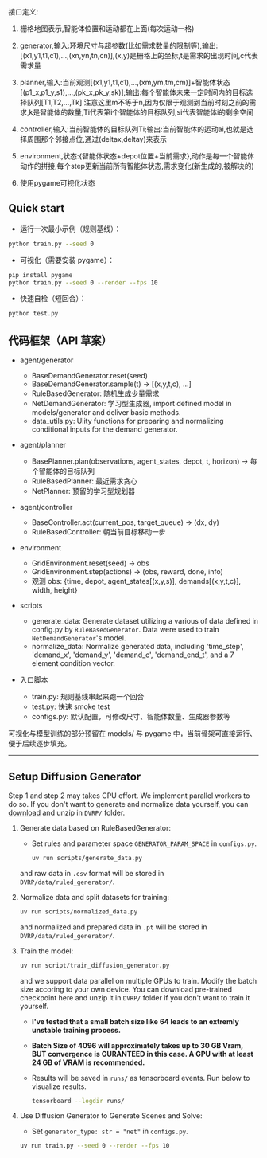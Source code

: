 接口定义:

1. 栅格地图表示,智能体位置和运动都在上面(每次运动一格)

2. generator,输入:环境尺寸与超参数(比如需求数量的限制等),输出:[(x1,y1,t1,c1),...,(xn,yn,tn,cn)],(x,y)是栅格上的坐标,t是需求的出现时间,c代表需求量

3. planner,输入:当前观测[(x1,y1,t1,c1),...,(xm,ym,tm,cm)]+智能体状态[(p1_x,p1_y,s1),...,(pk_x,pk_y,sk)];输出:每个智能体未来一定时间内的目标选择队列[T1,T2,...,Tk]
注意这里m不等于n,因为仅限于观测到当前时刻之前的需求,k是智能体的数量,Ti代表第i个智能体的目标队列,si代表智能体i的剩余空间

4. controller,输入:当前智能体的目标队列Ti;输出:当前智能体的运动ai,也就是选择周围那个邻接点位,通过(deltax,deltay)来表示

5. environment,状态:{智能体状态+depot位置+当前需求},动作是每一个智能体动作的拼接,每个step更新当前所有智能体状态,需求变化(新生成的,被解决的)

6. 使用pygame可视化状态

## Quick start

- 运行一次最小示例（规则基线）：

```bash
python train.py --seed 0
```

- 可视化（需要安装 pygame）：

```bash
pip install pygame
python train.py --seed 0 --render --fps 10
```

- 快速自检（短回合）：

```bash
python test.py
```

## 代码框架（API 草案）

- agent/generator
	- BaseDemandGenerator.reset(seed)
	- BaseDemandGenerator.sample(t) -> [(x,y,t,c), ...]
	- RuleBasedGenerator: 随机生成少量需求
	- NetDemandGenerator: 学习型生成器, import defined model in models/generator and deliver basic methods.
	- data_utils.py: Ulity functions for preparing and normalizing conditional inputs for the demand generator.

- agent/planner
	- BasePlanner.plan(observations, agent_states, depot, t, horizon) -> 每个智能体的目标队列
	- RuleBasedPlanner: 最近需求贪心
	- NetPlanner: 预留的学习型规划器

- agent/controller
	- BaseController.act(current_pos, target_queue) -> (dx, dy)
	- RuleBasedController: 朝当前目标移动一步

- environment
	- GridEnvironment.reset(seed) -> obs
	- GridEnvironment.step(actions) -> (obs, reward, done, info)
	- 观测 obs: {time, depot, agent_states[(x,y,s)], demands[(x,y,t,c)], width, height}

- scripts
  - generate_data: Generate dataset utilizing a various of data defined in config.py by `RuleBasedGenerator`. Data were used to train `NetDemandGenerator`'s model.
  - normalize_data: Normalize generated data, including 'time_step', 'demand_x', 'demand_y', 'demand_c', 'demand_end_t', and a 7 element condition vector.

- 入口脚本
	- train.py: 规则基线串起来跑一个回合
	- test.py: 快速 smoke test
	- configs.py: 默认配置，可修改尺寸、智能体数量、生成器参数等

可视化与模型训练的部分预留在 models/ 与 pygame 中，当前骨架可直接运行、便于后续逐步填充。

---

## Setup Diffusion Generator
Step 1 and step 2 may takes CPU effort. We implement parallel workers to do so. If you don't want to generate and normalize data yourself, you can [download](https://cloud.tsinghua.edu.cn/d/9d30f9ba7f42465c95d8/) and unzip in `DVRP/` folder.
1. Generate data based on RuleBasedGenerator:
   - Set rules and parameter space `GENERATOR_PARAM_SPACE` in `configs.py`. 
		```bash
		uv run scripts/generate_data.py
		```
	and raw data in `.csv` format will be stored in `DVRP/data/ruled_generator/`. 
2. Normalize data and split datasets for training:
	```bash
	uv run scripts/normalized_data.py
	```
	and normalized and prepared data in `.pt` will be stored in `DVRP/data/ruled_generator/`.
3. Train the model:
	```bash
	uv run script/train_diffusion_generator.py
	```
	and we support data parallel on multiple GPUs to train. Modify the batch size accoring to your own device. You can download pre-trained checkpoint here and unzip it in `DVRP/` folder if you don't want to train it yourself.

	- **I've tested that a small batch size like 64 leads to an extremly unstable training process.**
	
	- **Batch Size of 4096 will approximately takes up to 30 GB Vram, BUT convergence is GURANTEED in this case. A GPU with at least 24 GB of VRAM is recommended.**
	- Results will be saved in `runs/` as tensorboard events. Run below to visualize results.
		```bash
		tensorboard --logdir runs/
		```
		



4. Use Diffusion Generator to Generate Scenes and Solve:
   - Set `generator_type: str = "net"` in `configs.py`. 
	```bash
	uv run train.py --seed 0 --render --fps 10
	```
